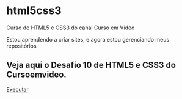# html5css3
Curso de HTML5 e CSS3 do canal Curso em Vídeo

Estou aprendendo a criar sites, e agora estou gerenciando meus repositórios

   <h2>Veja aqui o Desafio 10 de HTML5 e CSS3 do Cursoemvideo.</h2>

<a href="https://vitorgabrieldesm.github.io/html5css3/codes/cursos/html5css3/modulo2/DESAFIO3/corrigido.html"> Executar </a>

